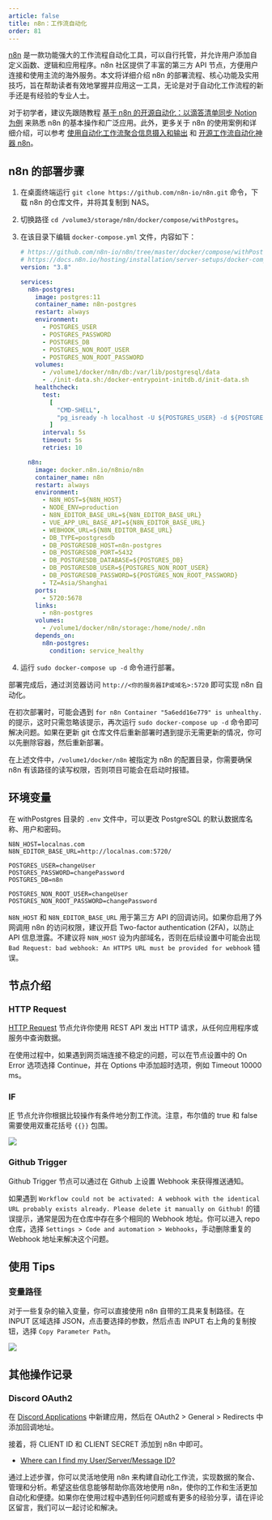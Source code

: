 ```yaml
---
article: false
title: n8n：工作流自动化
order: 81
---
```


[n8n](https://github.com/n8n-io/n8n) 是一款功能强大的工作流程自动化工具，可以自行托管，并允许用户添加自定义函数、逻辑和应用程序。n8n 社区提供了丰富的第三方 API 节点，方便用户连接和使用主流的海外服务。本文将详细介绍 n8n 的部署流程、核心功能及实用技巧，旨在帮助读者有效地掌握并应用这一工具，无论是对于自动化工作流程的新手还是有经验的专业人士。

对于初学者，建议先跟随教程 [基于 n8n 的开源自动化：以滴答清单同步 Notion 为例](https://sspai.com/prime/story/automation-n8n) 来熟悉 n8n 的基本操作和广泛应用。此外，更多关于 n8n 的使用案例和详细介绍，可以参考 [使用自动化工作流聚合信息摄入和输出](https://reorx.com/blog/sharing-my-footprints-automation/) 和 [开源工作流自动化神器 n8n](https://blog.csdn.net/alex_yangchuansheng/article/details/122295193)。

## n8n 的部署步骤

1. 在桌面终端运行 `git clone https://github.com/n8n-io/n8n.git` 命令，下载 n8n 的仓库文件，并将其复制到 NAS。
2. 切换路径 `cd /volume3/storage/n8n/docker/compose/withPostgres`。
3. 在该目录下编辑 `docker-compose.yml` 文件，内容如下：

    ```yml
    # https://github.com/n8n-io/n8n/tree/master/docker/compose/withPostgres
    # https://docs.n8n.io/hosting/installation/server-setups/docker-compose/#5-create-docker-compose-file
    version: "3.8"

    services:
      n8n-postgres:
        image: postgres:11
        container_name: n8n-postgres
        restart: always
        environment:
          - POSTGRES_USER
          - POSTGRES_PASSWORD
          - POSTGRES_DB
          - POSTGRES_NON_ROOT_USER
          - POSTGRES_NON_ROOT_PASSWORD
        volumes:
          - /volume1/docker/n8n/db:/var/lib/postgresql/data
          - ./init-data.sh:/docker-entrypoint-initdb.d/init-data.sh
        healthcheck:
          test:
            [
              "CMD-SHELL",
              "pg_isready -h localhost -U ${POSTGRES_USER} -d ${POSTGRES_DB}",
            ]
          interval: 5s
          timeout: 5s
          retries: 10

      n8n:
        image: docker.n8n.io/n8nio/n8n
        container_name: n8n
        restart: always
        environment:
          - N8N_HOST=${N8N_HOST}
          - NODE_ENV=production
          - N8N_EDITOR_BASE_URL=${N8N_EDITOR_BASE_URL}
          - VUE_APP_URL_BASE_API=${N8N_EDITOR_BASE_URL}
          - WEBHOOK_URL=${N8N_EDITOR_BASE_URL}
          - DB_TYPE=postgresdb
          - DB_POSTGRESDB_HOST=n8n-postgres
          - DB_POSTGRESDB_PORT=5432
          - DB_POSTGRESDB_DATABASE=${POSTGRES_DB}
          - DB_POSTGRESDB_USER=${POSTGRES_NON_ROOT_USER}
          - DB_POSTGRESDB_PASSWORD=${POSTGRES_NON_ROOT_PASSWORD}
          - TZ=Asia/Shanghai
        ports:
          - 5720:5678
        links:
          - n8n-postgres
        volumes:
          - /volume1/docker/n8n/storage:/home/node/.n8n
        depends_on:
          n8n-postgres:
            condition: service_healthy
    ```

4. 运行 `sudo docker-compose up -d` 命令进行部署。

部署完成后，通过浏览器访问 `http://<你的服务器IP或域名>:5720` 即可实现 n8n 自动化。

在初次部署时，可能会遇到 `for n8n Container "5a6edd16e779" is unhealthy.` 的提示，这时只需忽略该提示，再次运行 `sudo docker-compose up -d` 命令即可解决问题。如果在更新 git 仓库文件后重新部署时遇到提示无需更新的情况，你可以先删除容器，然后重新部署。

在上述文件中，`/volume1/docker/n8n` 被指定为 n8n 的配置目录，你需要确保 n8n 有该路径的读写权限，否则项目可能会在启动时报错。

## 环境变量

在 withPostgres 目录的 `.env` 文件中，可以更改 PostgreSQL 的默认数据库名称、用户和密码。

```env
N8N_HOST=localnas.com
N8N_EDITOR_BASE_URL=http://localnas.com:5720/

POSTGRES_USER=changeUser
POSTGRES_PASSWORD=changePassword
POSTGRES_DB=n8n

POSTGRES_NON_ROOT_USER=changeUser
POSTGRES_NON_ROOT_PASSWORD=changePassword
```

`N8N_HOST` 和 `N8N_EDITOR_BASE_URL` 用于第三方 API 的回调访问。如果你启用了外网调用 n8n 的访问权限，建议开启 Two-factor authentication (2FA)，以防止 API 信息泄露。不建议将 `N8N_HOST` 设为内部域名，否则在后续设置中可能会出现 `Bad Request: bad webhook: An HTTPS URL must be provided for webhook` 错误。

## 节点介绍

### HTTP Request

[HTTP Request](https://docs.n8n.io/integrations/builtin/core-nodes/n8n-nodes-base.httprequest/) 节点允许你使用 REST API 发出 HTTP 请求，从任何应用程序或服务中查询数据。

在使用过程中，如果遇到网页端连接不稳定的问题，可以在节点设置中的 On Error 选项选择 Continue，并在 Options 中添加超时选项，例如 Timeout 10000 ms。

### IF

[IF](https://docs.n8n.io/integrations/builtin/core-nodes/n8n-nodes-base.if/) 节点允许你根据比较操作有条件地分割工作流。注意，布尔值的 true 和 false 需要使用双重花括号 `{{}}` 包围。

![](https://img.newzone.top/2023-12-12-22-43-08.png?imageMogr2/format/webp?imageMogr2/format/webp/thumbnail/400x)

### Github Trigger

Github Trigger 节点可以通过在 Github 上设置 Webhook 来获得推送通知。

如果遇到 `Workflow could not be activated: A webhook with the identical URL probably exists already. Please delete it manually on Github!` 的错误提示，通常是因为在仓库中存在多个相同的 Webhook 地址。你可以进入 repo 仓库，选择 `Settings > Code and automation > Webhooks`，手动删除重复的 Webhook 地址来解决这个问题。

## 使用 Tips

### 变量路径

对于一些复杂的输入变量，你可以直接使用 n8n 自带的工具来复制路径。在 INPUT 区域选择 JSON，点击要选择的参数，然后点击 INPUT 右上角的复制按钮，选择 `Copy Parameter Path`。

![](https://img.newzone.top/2023-12-14-12-37-36.png?imageMogr2/format/webp)

## 其他操作记录

### Discord OAuth2

在 [Discord Applications](https://discord.com/developers/applications) 中新建应用，然后在 OAuth2 > General > Redirects 中添加回调地址。

接着，将 CLIENT ID 和 CLIENT SECRET 添加到 n8n 中即可。

- [Where can I find my User/Server/Message ID?](https://support.discord.com/hc/en-us/articles/206346498-Where-can-I-find-my-User-Server-Message-ID-)

通过上述步骤，你可以灵活地使用 n8n 来构建自动化工作流，实现数据的聚合、管理和分析。希望这些信息能够帮助你高效地使用 n8n，使你的工作和生活更加自动化和便捷。如果你在使用过程中遇到任何问题或有更多的经验分享，请在评论区留言，我们可以一起讨论和解决。
